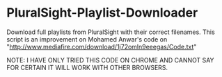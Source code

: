 # PluralSight-Playlist-Downloader
Download full playlists from PluralSight with their correct filenames. This script is an improvement on Mohamed Anwar's code on "http://www.mediafire.com/download/1j72omln9eeegas/Code.txt"

NOTE: I HAVE ONLY TRIED THIS CODE ON CHROME AND CANNOT SAY FOR CERTAIN IT WILL WORK WITH OTHER BROWSERS.

